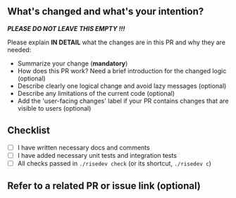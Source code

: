 ## What's changed and what's your intention?

***PLEASE DO NOT LEAVE THIS EMPTY !!!***

Please explain **IN DETAIL** what the changes are in this PR and why they are needed:

- Summarize your change (**mandatory**)
- How does this PR work? Need a brief introduction for the changed logic (optional)
- Describe clearly one logical change and avoid lazy messages (optional)
- Describe any limitations of the current code (optional)
- Add the 'user-facing changes' label if your PR contains changes that are visible to users (optional)

## Checklist

- [ ] I have written necessary docs and comments
- [ ] I have added necessary unit tests and integration tests
- [ ] All checks passed in `./risedev check` (or its shortcut, `./risedev c`)

## Refer to a related PR or issue link (optional)
